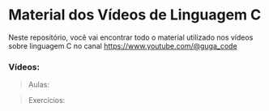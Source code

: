 # Material dos Vídeos de Linguagem C

Neste repositório, você vai encontrar todo o material utilizado nos vídeos sobre linguagem C no canal https://www.youtube.com/@guga_code

### Vídeos:

> Aulas:

> Exercícios:
